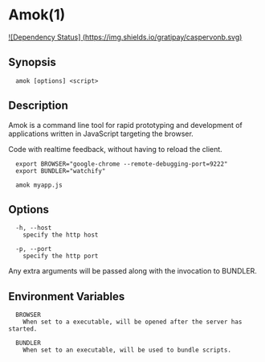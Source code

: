 # Amok(1)
[![Dependency Status] (https://img.shields.io/gratipay/caspervonb.svg)](https://gratipay.com/caspervonb/)

## Synopsis
```
  amok [options] <script>
```

## Description
Amok is a command line tool for rapid prototyping and development of applications
written in JavaScript targeting the browser.

Code with realtime feedback, without having to reload the client.

```
  export BROWSER="google-chrome --remote-debugging-port=9222"
  export BUNDLER="watchify"
  
  amok myapp.js
```

## Options
```
  -h, --host
    specify the http host

  -p, --port
    specify the http port
```

Any extra arguments will be passed along with the invocation to BUNDLER.

## Environment Variables
```
  BROWSER
    When set to a executable, will be opened after the server has started.

  BUNDLER
    When set to an executable, will be used to bundle scripts.
```
